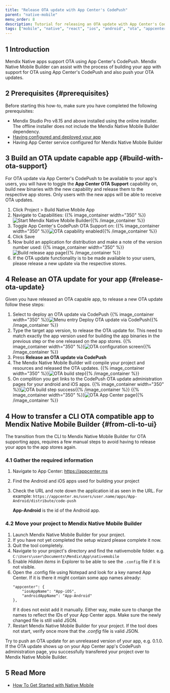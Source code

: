 ```yaml
---
title: "Release OTA update with App Center's CodePush"
parent: "native-mobile"
menu_order: 8
description: Tutorial for releasing an OTA update with App Center's CodePush
tags: ["mobile", "native", "react", "ios", "android", "ota", "appcenter"]
---
```


## 1 Introduction

Mendix Native apps support OTA using App Center's CodePush. Mendix Native Mobile Builder can assist with the process of building your app
with support for OTA using App Center's CodePush and also push your OTA updates. 

## 2 Prerequisites {#prerequisites}

Before starting this how-to, make sure you have completed the following prerequisites:

* Mendix Studio Pro v8.15 and above installed using the online installer. The offline installer does not include the Mendix Native Mobile Builder dependency.
* [Having configured and deployed your app](deploying-native-app)
* Having App Center service configured for Mendix Native Mobile Builder

## 3 Build an OTA update capable app {#build-with-ota-support}

For OTA update via App Center's CodePush to be available to your app's users, you will have to toggle the **App Center OTA Support** capability on, build new binaries with the new capability and release them to the respective app stores. Only users with the new apps will be able to receive OTA updates.

1. Click Project > Build Native Mobile App
2. Navigate to Capabilities: 
{{% image_container width="350" %}}![Start Mendix Native Mobile Builder](attachments/nbui/advanced-capabilities.png){{% /image_container %}}
3. Toggle App Center's CodePush OTA Support on: 
{{% image_container width="350" %}}![OTA capability enabled](attachments/nbui/advanced-capabilities-ota.png){{% /image_container %}}
4. Click Save
5. Now build an application for distribution and make a note of the version number used: 
{{% image_container width="350" %}}![Build release app page](attachments/nbui/build-release-app-for-ota.png){{% /image_container %}}
6. If the OTA update functionality is to be made available to your users, please release a new update via the respective stores. 

## 4 Release an OTA update for your app {#release-ota-update} 

Given you have released an OTA capable app, to release a new OTA update follow these steps:

1. Select to deploy an OTA update via CodePush
{{% image_container width="350" %}}![Menu entry Deploy OTA update via CodePush](attachments/nbui/advanced-ota-menu.png){{% /image_container %}}
2. Type the target app version, to release the OTA update for. This need to match exactly the app version used for building the app binaries in the previous step or the one released on the app stores.
{{% image_container width="350" %}}![OTA configuration screen](attachments/nbui/advanced-ota-configuration.png){{% /image_container %}}
3. Press **Release an OTA update via CodePush**
4. The Mendix Native Mobile Builder will compile your project and resources and released the OTA updates. 
{{% image_container width="350" %}}![OTA build step](attachments/nbui/advanced-ota-building.png){{% /image_container %}}
5. On complition you get links to the CodePush OTA update administration pages for your android and iOS apps.
{{% image_container width="350" %}}![OTA build step success](attachments/nbui/advanced-ota-success.png){{% /image_container %}}
{{% image_container width="350" %}}![OTA App Center page](attachments/nbui/advanced-ota-appcenter-page.png){{% /image_container %}}

## 4 How to transfer a CLI OTA compatible app to Mendix Native Mobile Builder {#from-cli-to-ui}

The transition from the CLI to Mendix Native Mobile Builder for OTA supporting apps, requires a few manual steps to avoid having to release your apps to the app stores again. 

### 4.1 Gather the required information 

1. Navigate to App Center: https://appcenter.ms
1. Find the Android and iOS apps used for building your project
1. Check the URL and note down the application id as seen in the URL. 
    For example: 
    `https://appcenter.ms/users/user.name/apps/App-Android/distribute/code-push` 
    
    **App-Android** is the id of the Android app. 

### 4.2 Move your project to Mendix Native Mobile Builder

1. Launch Mendix Native Mobile Builder for your project.
1. If you have not yet completed the setup wizard please complete it now.
1. Quit the tool completely. 
1. Navigate to your project's directory and find the nativemobile folder. e.g. `C:\Users\user\Documents\Mendix\App\nativemobile`
1. Enable *Hidden items* in Explorer to be able to see the `.config` file if it is not visible. 
1. Open the .config file using Notepad and look for a key named App Center. If it is there it might contain some app names already: 
    ```  
    "appcenter": {
        "iosAppName": "App-iOS",
        "androidAppName": "App-Android"
    },
    ```
    If it does not exist add it manually. Either way, make sure to change the names to reflect the IDs of your App Center apps. 
    Make sure the newly changed file is still valid JSON.
1. Restart Mendix Native Mobile Builder for your project. 
    If the tool does not start, verify once more that the *.config* file is valid JSON.

Try to push an OTA update for an unreleased version of your app, e.g. 0.1.0. If the OTA update shows up on your App Center app's CodePush administration page, you successfully transfered your project over to Mendix Native Mobile Builder.


## 5 Read More

* [How To Get Started with Native Mobile](/howto/mobile/getting-started-with-native-mobile)
